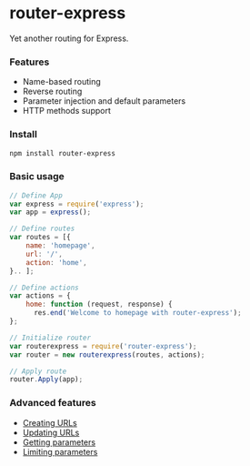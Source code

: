 # router-express

Yet another routing for Express.

### Features

* Name-based routing
* Reverse routing
* Parameter injection and default parameters
* HTTP methods support

### Install

```sh
npm install router-express
```

### Basic usage

```js
// Define App
var express = require('express');
var app = express();

// Define routes
var routes = [{
    name: 'homepage',
    url: '/',
    action: 'home',
}.. ];

// Define actions
var actions = {
    home: function (request, response) {
      res.end('Welcome to homepage with router-express');
};

// Initialize router
var routerexpress = require('router-express');
var router = new routerexpress(routes, actions);

// Apply route
router.Apply(app);
```

### Advanced features

* [Creating URLs](https://github.com/yasinaydin/router-express/wiki/createurl)
* [Updating URLs](https://github.com/yasinaydin/router-express/wiki/updateurl)
* [Getting parameters](https://github.com/yasinaydin/router-express/wiki/getparams)
* [Limiting parameters](https://github.com/yasinaydin/router-express/wiki/limitparams)
